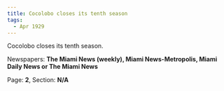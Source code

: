 ```yaml
---  
title: Cocolobo closes its tenth season  
tags:  
  - Apr 1929  
---  
```

  
Cocolobo closes its tenth season.  
  
Newspapers: **The Miami News (weekly), Miami News-Metropolis, Miami Daily News or The Miami News**  
  
Page: **2**, Section: **N/A** 
